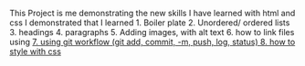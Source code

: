 This Project is me demonstrating the new skills I have learned with html and css
I demonstrated that I learned 
    1. Boiler plate
    2. Unordered/ ordered lists
    3. headings
    4. paragraphs
    5. Adding images, with alt text
    6. how to link files using <a href>
    7. using git workflow (git add, commit, -m, push, log, status)
    8. how to style with css